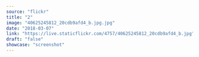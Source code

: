```yaml
---
source: "flickr"
title: "2"
image: "40625245812_20cdb9afd4_b.jpg.jpg"
date: "2018-03-07"
link: "https://live.staticflickr.com/4757/40625245812_20cdb9afd4_b.jpg"
draft: "false"
showcase: "screenshot"
---
```

